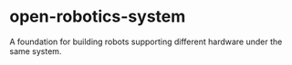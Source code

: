 # open-robotics-system
A foundation for building robots supporting different hardware under the same system.
